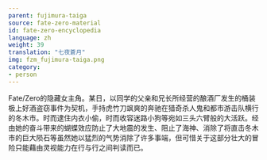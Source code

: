 ```yaml
---
parent: fujimura-taiga
source: fate-zero-material
id: fate-zero-encyclopedia
language: zh
weight: 39
translation: "七夜蒼月"
img: fzm_fujimura-taiga.png
category:
- person
---
```


Fate/Zero的隐藏女主角。某日，以同学的父亲和兄长所经营的酿酒厂发生的桶装极上好酒盗窃事件为契机，手持虎竹刀飒爽的奔驰在猎奇杀人鬼和都市游击队横行的冬木市。时而逮住内衣小偷，时而收容迷路小狗等宛如三头六臂般的大活跃。经由她的奋斗带来的蝴蝶效应防止了大地震的发生、阻止了海神、消除了将直击冬木市的巨大陨石等虽然她以猛烈的气势消除了许多事端，但可惜关于这部分壮大的冒险只能藉由灵视能力在行与行之间判读而已。
